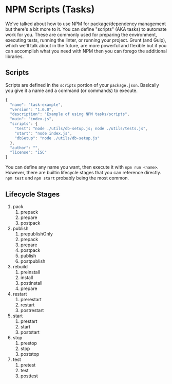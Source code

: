 # NPM Scripts (Tasks)
We've talked about how to use NPM for package/dependency management but there's a bit more to it.  You can define "scripts" (AKA tasks) to automate work for you.  These are commonly used for preparing the environment, executing tests, running the linter, or running your project.  Grunt (and Gulp), which we'll talk about in the future, are more powerful and flexible but if you can accomplish what you need with NPM then you can forego the additional libraries.

## Scripts
Scripts are defined in the `scripts` portion of your `package.json`.  Basically you give it a name and a command (or commands) to execute.
```javascript
{
  "name": "task-example",
  "version": "1.0.0",
  "description": "Example of using NPM tasks/scripts",
  "main": "index.js",
  "scripts": {
    "test": "node ./utils/db-setup.js; node ./utils/tests.js",
    "start": "node index.js",
    "dbSetup": "node ./utils/db-setup.js"
  },
  "author": "",
  "license": "ISC"
}
```

You can define any name you want, then execute it with `npm run <name>`.  However, there are builtin lifecycle stages that you can reference directly.  `npm test` and `npm start` probably being the most common.


## Lifecycle Stages
1. pack
   1. prepack
   2. prepare
   3. postpack
2. publish
   1. prepublishOnly
   2. prepack
   3. prepare
   4. postpack
   5. publish
   6. postpublish
3. rebuild
   1. preinstall
   2. install
   3. postinstall
   4. prepare
4. restart
   1. prerestart
   2. restart
   3. postrestart
5. start
   1. prestart
   2. start
   3. poststart
6. stop
   1. prestop
   2. stop
   3. poststop
7. test
   1. pretest
   2. test
   3. posttest
   